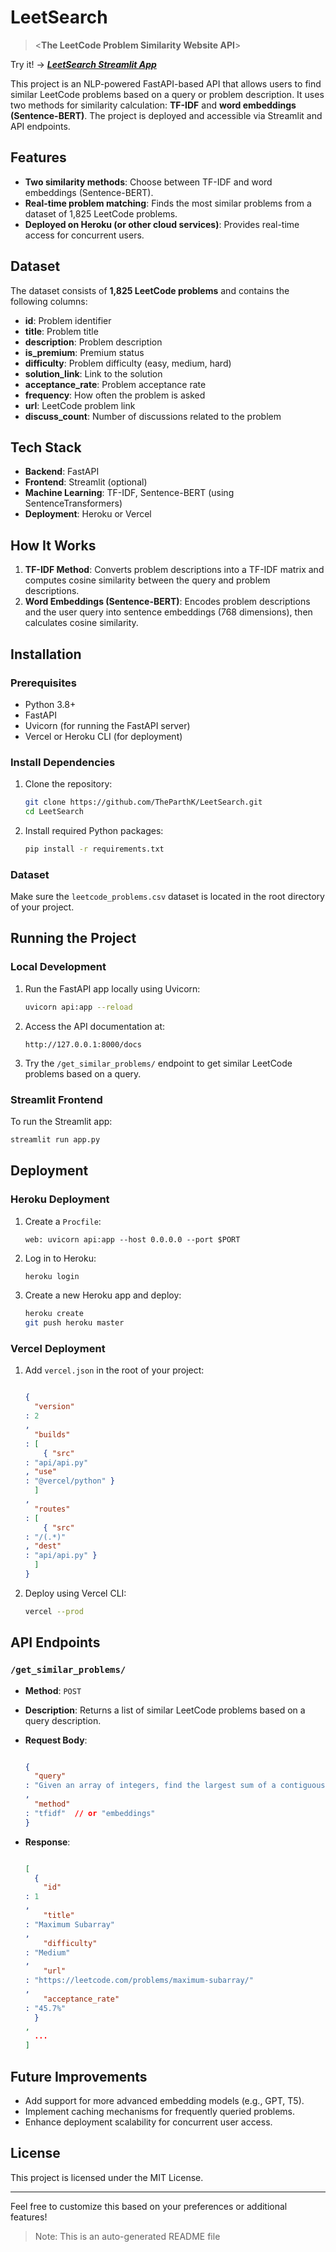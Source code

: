 LeetSearch
===============================
> <**The LeetCode Problem Similarity Website API**\>

Try it! ->
<b><i><a href="https://leetsearch.streamlit.app" target="_blank">LeetSearch Streamlit App</a></i></b>




This project is an NLP-powered FastAPI-based API that allows users to find similar LeetCode problems based on a query or problem description. It uses two methods for similarity calculation: **TF-IDF** and **word embeddings (Sentence-BERT)**. The project is deployed and accessible via Streamlit and API endpoints.

Features
--------

*   **Two similarity methods**: Choose between TF-IDF and word embeddings (Sentence-BERT).
*   **Real-time problem matching**: Finds the most similar problems from a dataset of 1,825 LeetCode problems.
*   **Deployed on Heroku (or other cloud services)**: Provides real-time access for concurrent users.

Dataset
-------

The dataset consists of **1,825 LeetCode problems** and contains the following columns:

*   **id**: Problem identifier
*   **title**: Problem title
*   **description**: Problem description
*   **is\_premium**: Premium status
*   **difficulty**: Problem difficulty (easy, medium, hard)
*   **solution\_link**: Link to the solution
*   **acceptance\_rate**: Problem acceptance rate
*   **frequency**: How often the problem is asked
*   **url**: LeetCode problem link
*   **discuss\_count**: Number of discussions related to the problem

Tech Stack
----------

*   **Backend**: FastAPI
*   **Frontend**: Streamlit (optional)
*   **Machine Learning**: TF-IDF, Sentence-BERT (using SentenceTransformers)
*   **Deployment**: Heroku or Vercel

How It Works
------------

1.  **TF-IDF Method**: Converts problem descriptions into a TF-IDF matrix and computes cosine similarity between the query and problem descriptions.
2.  **Word Embeddings (Sentence-BERT)**: Encodes problem descriptions and the user query into sentence embeddings (768 dimensions), then calculates cosine similarity.

Installation
------------

### Prerequisites

*   Python 3.8+
*   FastAPI
*   Uvicorn (for running the FastAPI server)
*   Vercel or Heroku CLI (for deployment)

### Install Dependencies

1.  Clone the repository:
    
    ```bash
    git clone https://github.com/TheParthK/LeetSearch.git
    cd LeetSearch
    ```
    
2.  Install required Python packages:
    
    ```bash
    pip install -r requirements.txt
    ```
    

### Dataset

Make sure the `leetcode_problems.csv` dataset is located in the root directory of your project.

Running the Project
-------------------

### Local Development

1.  Run the FastAPI app locally using Uvicorn:
    
    ```bash
    uvicorn api:app --reload
    ```
    
2.  Access the API documentation at:
    
    ```
    http://127.0.0.1:8000/docs
    ```
    
3.  Try the `/get_similar_problems/` endpoint to get similar LeetCode problems based on a query.
    

### Streamlit Frontend

To run the Streamlit app:

```bash
streamlit run app.py
```

Deployment
----------

### Heroku Deployment

1.  Create a `Procfile`:
    
    ```
    web: uvicorn api:app --host 0.0.0.0 --port $PORT
    ```
    
2.  Log in to Heroku:
    
    ```bash
    heroku login
    ```
    
3.  Create a new Heroku app and deploy:
    
    ```bash
    heroku create
    git push heroku master
    ```
    

### Vercel Deployment

1.  Add `vercel.json` in the root of your project:
    
    ```json
    
    {
      "version"
    : 2
    ,
      "builds"
    : [
        { "src"
    : "api/api.py"
    , "use"
    : "@vercel/python" }
      ]
    ,
      "routes"
    : [
        { "src"
    : "/(.*)"
    , "dest"
    : "api/api.py" }
      ]
    }
    ```
    
2.  Deploy using Vercel CLI:
    
    ```bash
    vercel --prod
    ```
    

API Endpoints
-------------

### `/get_similar_problems/`

*   **Method**: `POST`
    
*   **Description**: Returns a list of similar LeetCode problems based on a query description.
    
*   **Request Body**:
    
    ```json
    
    {
      "query"
    : "Given an array of integers, find the largest sum of a contiguous subarray."
    ,
      "method"
    : "tfidf"  // or "embeddings"
    }
    ```
    
*   **Response**:
    
    ```json
    
    [
      {
        "id"
    : 1
    ,
        "title"
    : "Maximum Subarray"
    ,
        "difficulty"
    : "Medium"
    ,
        "url"
    : "https://leetcode.com/problems/maximum-subarray/"
    ,
        "acceptance_rate"
    : "45.7%"
      }
    ,
      ...
    ]
    ```
    

Future Improvements
-------------------

*   Add support for more advanced embedding models (e.g., GPT, T5).
*   Implement caching mechanisms for frequently queried problems.
*   Enhance deployment scalability for concurrent user access.

License
-------

This project is licensed under the MIT License.

* * *

Feel free to customize this based on your preferences or additional features!

>Note: This is an auto-generated README file